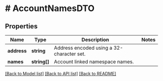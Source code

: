 # # AccountNamesDTO

## Properties

Name | Type | Description | Notes
------------ | ------------- | ------------- | -------------
**address** | **string** | Address encoded using a 32-character set. |
**names** | **string[]** | Account linked namespace names. |

[[Back to Model list]](../../README.md#models) [[Back to API list]](../../README.md#endpoints) [[Back to README]](../../README.md)
